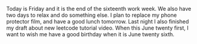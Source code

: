 Today is Friday and it is the end of the sixteenth work week. We also have two days to relax and do something else. I plan to replace my phone protector film, and have a good lunch tomorrow. Last night I also finished my draft about new leetcode tutorial video. When this June twenty first, I want to wish me have a good birthday when it is June twenty sixth.
